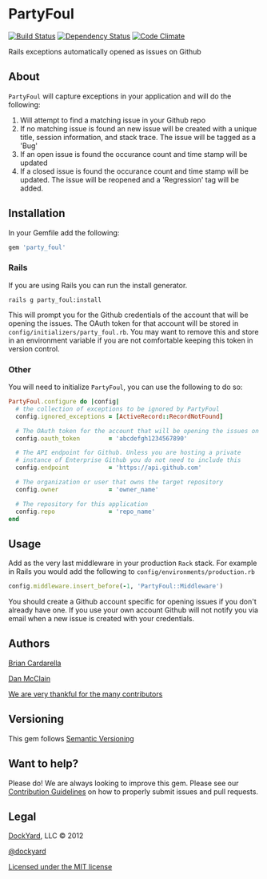 # PartyFoul #

[![Build Status](https://secure.travis-ci.org/dockyard/party_foul.png?branch=master)](http://travis-ci.org/dockyard/party_foul)
[![Dependency Status](https://gemnasium.com/dockyard/party_foul.png?travis)](https://gemnasium.com/dockyard/party_foul)
[![Code Climate](https://codeclimate.com/badge.png)](https://codeclimate.com/github/dockyard/party_foul)

Rails exceptions automatically opened as issues on Github

## About ##

`PartyFoul` will capture exceptions in your application and will do the
following:

1. Will attempt to find a matching issue in your Github repo
2. If no matching issue is found an new issue will be created with a
   unique title, session information, and stack trace. The issue will be
tagged as a 'Bug'
3. If an open issue is found the occurance count and time stamp will be
   updated
4. If a closed issue is found the occurance count and time stamp will be
   updated. The issue will be reopened and a 'Regression' tag will be
added.

## Installation ##

In your Gemfile add the following:

```ruby
gem 'party_foul'
```

### Rails ###
If you are using Rails you can run the install generator.

```
rails g party_foul:install
```

This will prompt you for the Github credentials of the account that will
be opening the issues. The OAuth token for that account will be stored
in `config/initializers/party_foul.rb`. You may want to remove this and
store in an environment variable if you are not comfortable keeping this
token in version control.

### Other ###

You will need to initialize `PartyFoul`, you can use the following to do
so:

```ruby
PartyFoul.configure do |config|
  # the collection of exceptions to be ignored by PartyFoul
  config.ignored_exceptions = [ActiveRecord::RecordNotFound]

  # The OAuth token for the account that will be opening the issues on Github
  config.oauth_token        = 'abcdefgh1234567890'

  # The API endpoint for Github. Unless you are hosting a private
  # instance of Enterprise Github you do not need to include this
  config.endpoint           = 'https://api.github.com'

  # The organization or user that owns the target repository
  config.owner              = 'owner_name'

  # The repository for this application
  config.repo               = 'repo_name'
end
```

## Usage ##

Add as the very last middleware in your production `Rack` stack. For
example in Rails you would add the following to
`config/environments/production.rb`

```ruby
config.middleware.insert_before(-1, 'PartyFoul::Middleware')
```

You should create a Github account specific for opening issues if you
don't already have one. If you use your own account Github will not
notify you via email when a new issue is created with your credentials.

## Authors ##

[Brian Cardarella](http://twitter.com/bcardarella)

[Dan McClain](http://twitter.com/_danmcclain)

[We are very thankful for the many contributors](https://github.com/dockyard/party_foul/graphs/contributors)

## Versioning ##

This gem follows [Semantic Versioning](http://semver.org)

## Want to help? ##

Please do! We are always looking to improve this gem. Please see our
[Contribution Guidelines](https://github.com/dockyard/party_foul/blob/master/CONTRIBUTING.md)
on how to properly submit issues and pull requests.

## Legal ##

[DockYard](http://dockyard.com), LLC &copy; 2012

[@dockyard](http://twitter.com/dockyard)

[Licensed under the MIT license](http://www.opensource.org/licenses/mit-license.php)

